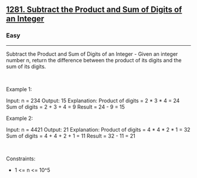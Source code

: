 <h2><a href="https://leetcode.com/problems/subtract-the-product-and-sum-of-digits-of-an-integer/">1281. Subtract the Product and Sum of Digits of an Integer</a></h2><h3>Easy</h3><hr>Subtract the Product and Sum of Digits of an Integer - Given an integer number n, return the difference between the product of its digits and the sum of its digits.

 

Example 1:


Input: n = 234
Output: 15 
Explanation: 
Product of digits = 2 * 3 * 4 = 24 
Sum of digits = 2 + 3 + 4 = 9 
Result = 24 - 9 = 15


Example 2:


Input: n = 4421
Output: 21
Explanation: 
Product of digits = 4 * 4 * 2 * 1 = 32 
Sum of digits = 4 + 4 + 2 + 1 = 11 
Result = 32 - 11 = 21


 

Constraints:

 * 1 <= n <= 10^5